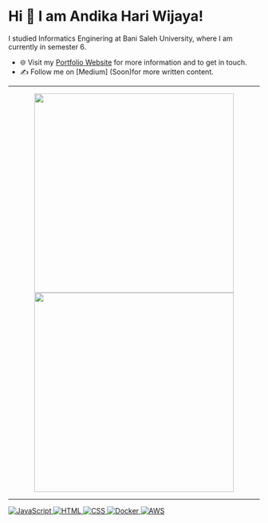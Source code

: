 
# Hi 👋 I am Andika Hari Wijaya! 
I studied Informatics Enginering at Bani Saleh University, where I am currently in semester 6.

- 🌐 Visit my [Portfolio Website](https://nicetryandika.github.io/) for more information and to get in touch.
- ✍️ Follow me on [Medium] (Soon)for more written content.

---

<p align="center">
  <img src="https://github-readme-stats.vercel.app/api?username=nicetryandika&show_icons=true&theme=bear" width="400">
  <img src="https://github-readme-streak-stats.herokuapp.com?user=nicetryandika&theme=dark&hide_border=true" width="400">
</p>

---
  <a href="https://www.javascript.com/" target="_blank">
    <img src="https://img.shields.io/badge/JavaScript-%23F7DF1E.svg?style=flat-square&logo=javascript&logoColor=black" alt="JavaScript">
  </a>
  <a href="https://html.com/" target="_blank">
    <img src="https://img.shields.io/badge/HTML-%23E34F26.svg?style=flat-square&logo=html5&logoColor=white" alt="HTML">
  </a>
  <a href="https://www.w3.org/Style/CSS/Overview.en.html" target="_blank">
    <img src="https://img.shields.io/badge/CSS-%231572B6.svg?style=flat-square&logo=css3&logoColor=white" alt="CSS">
  </a>
  <a href="https://www.docker.com/" target="_blank">
    <img src="https://img.shields.io/badge/Docker-%232496ED.svg?style=flat-square&logo=docker&logoColor=white" alt="Docker">
  </a>
  <a href="https://aws.amazon.com/" target="_blank">
    <img src="https://img.shields.io/badge/AWS-%23FF9900.svg?style=flat-square&logo=amazon-aws&logoColor=white" alt="AWS">
  </a>
</p>
